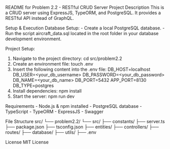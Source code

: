 README for Problem 2.2 - RESTful CRUD Server
Project Description
This is a CRUD server using ExpressJS, TypeORM, and PostgreSQL. It provides a RESTful API instead of GraphQL.

Setup & Execution
Database Setup: 
    - Create a local PostgreSQL database.
    - Run the script aircraft_data.sql located in the root folder in your database development environment.

Project Setup: 
1. Navigate to the project directory:
    cd src/problem2.2
2. Create an environment file:
    touch .env
3. Insert the following content into the .env file:
    DB_HOST=localhost
    DB_USER=<your_db_username>
    DB_PASSWORD=<your_db_password>
    DB_NAME=<your_db_name>
    DB_PORT=5432
    APP_PORT=8130
    DB_TYPE=postgres
4. Install dependencies:
    npm install
5. Start the server:
    npm run dev

Requirements
    - Node.js & npm installed
    - PostgreSQL database
    - TypeScript
    - TypeORM
    - ExpressJS
    - Swagger

File Structure
src/
└── problem2.2/
    └── src/
        ├── constants/
        ├── server.ts
        ├── package.json
        ├── tsconfig.json
        ├── entities/
        ├── controllers/
        ├── routes/
        ├── database/
        ├── utils/
    ├── .env

License
MIT License